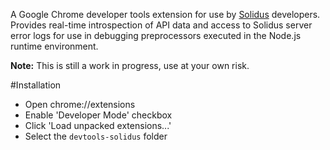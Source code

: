 A Google Chrome developer tools extension for use by [Solidus](https://github.com/solidusjs/solidus) developers. Provides real-time introspection of API data and access to Solidus server error logs for use in debugging preprocessors executed in the Node.js runtime environment.

**Note:** This is still a work in progress, use at your own risk.

#Installation
* Open chrome://extensions
* Enable 'Developer Mode' checkbox
* Click 'Load unpacked extensions...'
* Select the `devtools-solidus` folder
